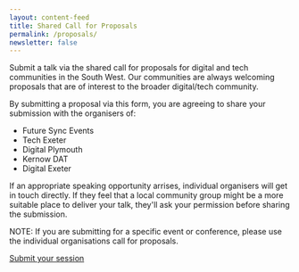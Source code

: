 ```yaml
---
layout: content-feed
title: Shared Call for Proposals
permalink: /proposals/
newsletter: false
---
```

<div class="container">
  <p></p>
  <p>Submit a talk via the shared call for proposals for digital and tech
  communities in the South West. Our communities are always welcoming proposals
  that are of interest to the broader digital/tech community.</p>
  <p>By submitting a proposal via this form, you are agreeing to share your
  submission with the organisers of:</p>
  <ul>
    <li>Future Sync Events</li>
    <li>Tech Exeter</li>
    <li>Digital Plymouth</li>
    <li>Kernow DAT</li>
    <li>Digital Exeter</li>
  </ul>
  <p>If an appropriate speaking opportunity arrises, individual organisers
  will get in touch directly. If they feel that a local community group might
  be a more suitable place to deliver your talk, they'll ask your permission before
  sharing the submission.</p>
  <p>NOTE: If you are submitting for a specific event or conference, please use
  the individual organisations call for proposals.</p>
  <a href="https://futuresync1.typeform.com/to/VVQZZM" class="btn"
  title="Submit a talk">Submit your session</a>
  <p>&nbsp;</p>
</div>
